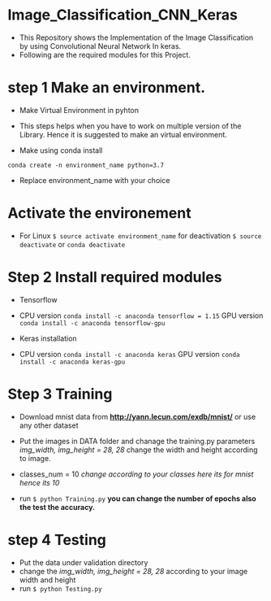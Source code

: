 # Image_Classification_CNN_Keras

* This Repository shows the Implementation of the Image Classification by using Convolutional Neural Network In keras.
* Following are the required modules for this Project.

# step 1 Make an environment.

* Make Virtual Environment in pyhton

* This steps helps when you have to work on multiple version of the Library. Hence it is suggested to make an virtual environment.

* Make using conda install

`conda create -n environment_name python=3.7`

* Replace environment_name with your choice

# Activate the environement

* For Linux
`$ source activate environment_name`  for deactivation `$ source deactivate` or `conda deactivate`

# Step 2 Install required modules

* Tensorflow

* CPU version `conda install -c anaconda tensorflow = 1.15` GPU version  `conda install -c anaconda tensorflow-gpu`

* Keras installation

* CPU version `conda install -c anaconda keras` GPU version  `conda install -c anaconda keras-gpu`

# Step 3 Training

* Download mnist data from **http://yann.lecun.com/exdb/mnist/** or use any other dataset
* Put the images in DATA folder and chanage the training.py parameters *img_width, img_height = 28, 28* change the width and height according to image.

* classes_num = 10 *change according to your classes here its for mnist hence its 10*
* run `$ python Training.py` **you can change the number of epochs also the test the accuracy.**

# step 4 Testing
* Put the data under validation directory
* change the *img_width, img_height = 28, 28* according to your image width and height
* run `$ python Testing.py`


